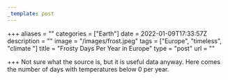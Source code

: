 ```yaml
---
_template: post
---
```




+++
aliases = ""
categories = ["Earth"]
date = 2022-01-09T17:33:57Z
description = ""
image = "/images/frost.jpeg"
tags = ["Europe", "timeless", "climate "]
title = "Frosty Days Per Year in Europe"
type = "post"
url = ""

+++
Not sure what the source is, but it is useful data anyway. Here comes the number of days with temperatures below 0 per year.
